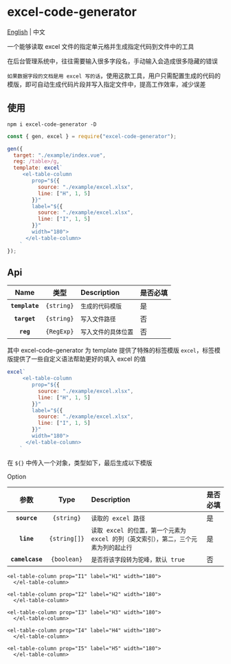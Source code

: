 # excel-code-generator

[English](./README.md) | 中文

一个能够读取 excel 文件的指定单元格并生成指定代码到文件中的工具

在后台管理系统中，往往需要输入很多字段名，手动输入会造成很多隐藏的错误

`如果数据字段的文档是用 excel 写的话`，使用这款工具，用户只需配置生成的代码的模版，即可自动生成代码片段并写入指定文件中，提高工作效率，减少误差

## 使用

```
npm i excel-code-generator -D
```

```javascript
const { gen, excel } = require("excel-code-generator");

gen({
  target: "./example/index.vue",
  reg: /table>/g,
  template: excel`
     <el-table-column
        prop="${{
          source: "./example/excel.xlsx",
          line: ["H", 1, 5]
        }}"
        label="${{
          source: "./example/excel.xlsx",
          line: ["I", 1, 5]
        }}"
        width="180">
      </el-table-column>
    `
});
```

## Api

|      Name      |     类型     | Description | 是否必填 |
|:--------------:|:----------:|:------------|------|
| **`template`** | `{string}` | `生成的代码模版`   | 是    |
|  **`target`**  | `{string}` | `写入文件路径`    | 否    |
|   **`reg`**    | `{RegExp}` | `写入文件的具体位置` | 否    |

其中 excel-code-generator 为 template 提供了特殊的标签模版 `excel`，标签模版提供了一些自定义语法帮助更好的填入 excel 的值

```javascript
excel`
     <el-table-column
        prop="${{
          source: "./example/excel.xlsx",
          line: ["H", 1, 5]
        }}"
        label="${{
          source: "./example/excel.xlsx",
          line: ["I", 1, 5]
        }}"
        width="180">
      </el-table-column>
    `
```

在 `${}` 中传入一个对象，类型如下，最后生成以下模版

Option

|       参数        |     Type     | Description                                        | 是否必填 |
|:---------------:|:------------:|:---------------------------------------------------|------|
|  **`source`**   |  `{string}`  | `读取的 excel 路径`                                     | 是    |
|   **`line`**    | `{string[]}` | `读取 excel 的位置，第一个元素为 excel 的列（英文索引），第二，三个元素为列的起止行` | 是    |
| **`camelcase`** | `{boolean}`  | `是否将该字段转为驼峰，默认 true`                               | 否    |

```vue
<el-table-column prop="I1" label="H1" width="180">
  </el-table-column>

<el-table-column prop="I2" label="H2" width="180">
  </el-table-column>

<el-table-column prop="I3" label="H3" width="180">
  </el-table-column>

<el-table-column prop="I4" label="H4" width="180">
  </el-table-column>

<el-table-column prop="I5" label="H5" width="180">
  </el-table-column>
```

